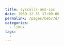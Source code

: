 ```yaml
---
title: syscalls-and-ipc
date: 1969-12-31 17:00:00
permalink: /pages/beb77d/
categories:
  - linux
tags:
  - 
---
```

